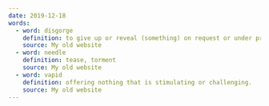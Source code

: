 ```yaml
---
date: 2019-12-18
words:
  - word: disgorge
    definition: to give up or reveal (something) on request or under pressure
    source: My old website
  - word: needle
    definition: tease, torment
    source: My old website
  - word: vapid
    definition: offering nothing that is stimulating or challenging.
    source: My old website
---
```


